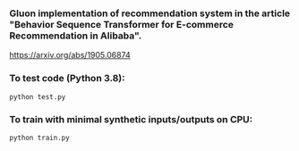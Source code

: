 ### Gluon implementation of recommendation system in the article "Behavior Sequence Transformer for E-commerce Recommendation in Alibaba". 

https://arxiv.org/abs/1905.06874

### To test code (Python 3.8):

```
python test.py
```
### To train with minimal synthetic inputs/outputs on CPU:

```
python train.py
```

